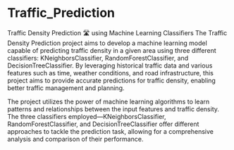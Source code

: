 # Traffic_Prediction
Traffic Density Prediction 🛣 using Machine Learning Classifiers
The Traffic Density Prediction project aims to develop a machine learning model capable of predicting traffic density in a given area using three different classifiers: KNeighborsClassifier, RandomForestClassifier, and DecisionTreeClassifier. By leveraging historical traffic data and various features such as time, weather conditions, and road infrastructure, this project aims to provide accurate predictions for traffic density, enabling better traffic management and planning.

The project utilizes the power of machine learning algorithms to learn patterns and relationships between the input features and traffic density. 
The three classifiers employed—KNeighborsClassifier, RandomForestClassifier, and DecisionTreeClassifier offer different approaches to tackle the prediction task, allowing for a comprehensive analysis and comparison of their performance.
